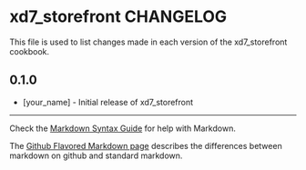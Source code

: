 xd7_storefront CHANGELOG
========================

This file is used to list changes made in each version of the xd7_storefront cookbook.

0.1.0
-----
- [your_name] - Initial release of xd7_storefront

- - -
Check the [Markdown Syntax Guide](http://daringfireball.net/projects/markdown/syntax) for help with Markdown.

The [Github Flavored Markdown page](http://github.github.com/github-flavored-markdown/) describes the differences between markdown on github and standard markdown.
